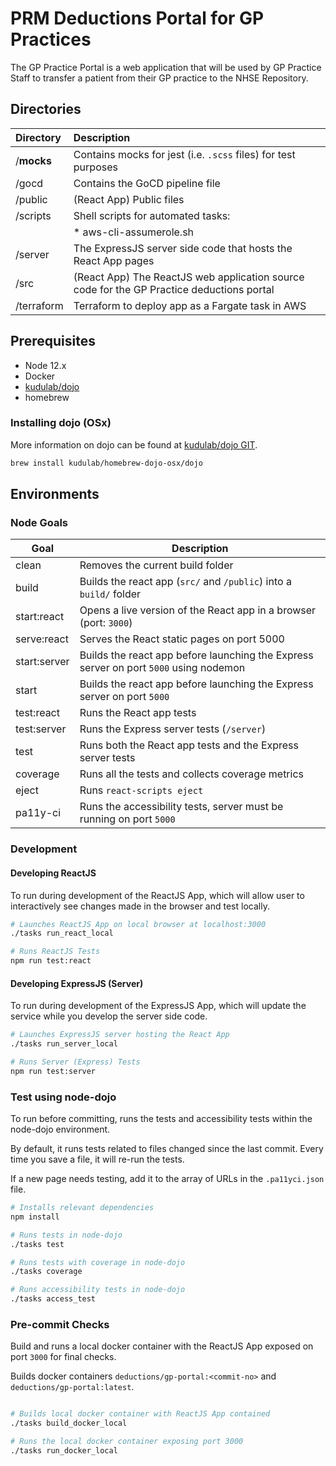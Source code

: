 # PRM Deductions Portal for GP Practices

The GP Practice Portal is a web application that will be used by GP Practice Staff to transfer a patient from 
their GP practice to the NHSE Repository.

## Directories

| Directory     | Description                                                                               | 
|:--------------|:------------------------------------------------------------------------------------------|
| /__mocks__    | Contains mocks for jest (i.e. `.scss` files) for test purposes
| /gocd         | Contains the GoCD pipeline file                                                           |
| /public       | (React App) Public files                                                                  |
| /scripts      | Shell scripts for automated tasks:                                                        |
|               |   *  aws-cli-assumerole.sh                                                                |
| /server       | The ExpressJS server side code that hosts the React App pages                             |
| /src          | (React App) The ReactJS web application source code for the GP Practice deductions portal |
| /terraform    | Terraform to deploy app as a Fargate task in AWS                                          |


## Prerequisites

* Node 12.x
* Docker
* [kudulab/dojo](https://github.com/kudulab/dojo)
* homebrew

### Installing dojo (OSx)

More information on dojo can be found at [kudulab/dojo GIT](https://github.com/kudulab/dojo).

```bash
brew install kudulab/homebrew-dojo-osx/dojo
```

## Environments

### Node Goals

| Goal          | Description                                                                           |
|---------------|---------------------------------------------------------------------------------------|
| clean         | Removes the current build folder                                                      |
| build         | Builds the react app (`src/` and `/public`) into a `build/` folder                    |
| start:react   | Opens a live version of the React app in a browser (port: `3000`)                     |
| serve:react   | Serves the React static pages on port 5000                                            |
| start:server  | Builds the react app before launching the Express server on port `5000` using nodemon |
| start         | Builds the react app before launching the Express server on port `5000`               |
| test:react    | Runs the React app tests                                                              |
| test:server   | Runs the Express server tests (`/server`)                                             |
| test          | Runs both the React app tests and the Express server tests                            |
| coverage      | Runs all the tests and collects coverage metrics                                      |
| eject         | Runs `react-scripts eject`                                                            |
| pa11y-ci      | Runs the accessibility tests, server must be running on port `5000`                   |

### Development


#### Developing ReactJS

To run during development of the ReactJS App, which will allow user to interactively see changes made
in the browser and test locally.

```bash
# Launches ReactJS App on local browser at localhost:3000 
./tasks run_react_local

# Runs ReactJS Tests
npm run test:react
```

#### Developing ExpressJS (Server)

To run during development of the ExpressJS App, which will update the service while you develop the server side code.

```bash
# Launches ExpressJS server hosting the React App
./tasks run_server_local

# Runs Server (Express) Tests
npm run test:server
```

### Test using node-dojo

To run before committing, runs the tests and accessibility tests within the node-dojo environment.

By default, it runs tests related to files changed since the last commit. Every time you save a file, it will re-run 
the tests.

If a new page needs testing, add it to the array of URLs in the `.pa11yci.json` file.

```bash
# Installs relevant dependencies
npm install 

# Runs tests in node-dojo 
./tasks test

# Runs tests with coverage in node-dojo 
./tasks coverage

# Runs accessibility tests in node-dojo
./tasks access_test
```

### Pre-commit Checks

Build and runs a local docker container with the ReactJS App exposed on port `3000` for final checks.

Builds docker containers `deductions/gp-portal:<commit-no>` and `deductions/gp-portal:latest`.

```bash

# Builds local docker container with ReactJS App contained 
./tasks build_docker_local

# Runs the local docker container exposing port 3000
./tasks run_docker_local
```
